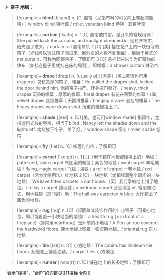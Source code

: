 ☀ <span class="category">**帘子 地毯：**</span>
>[!example]+ <span class="vocabulary">**blind**</span> [blaɪnd] 
> <span class="definition">n. [C] 窗帘（尤指布料的可以向上卷起的窗帘）：</span>window blind 百叶窗 / roller, venetian blind 卷帘；软百叶窗

>[!example]+ <span class="vocabulary">**curtain**</span> ['kə:tn] 
> <span class="definition">n. 1 [C] 窗帘或门帘。是此义的常规用词：</span>She pulled back the curtains, and sunlight streamed in. 她拉开窗帘，阳光照了进来。/ curtain rail 窗帘导轨 <span class="definition">2 [C] [美] 挂在窗户上的一块很薄的帘子（光线可以透过帘子而进来，但外面的人看不到里面），相当于英式的net curtain，可称为网眼帘子：</span>了解即可 <span class="definition">3 [C] 悬挂起来以作为屏蔽物的一块布（如挂在屋子里或挂在床的周围），即帷幔：</span>a shower curtain 淋浴帘
           
>[!example]+ <span class="vocabulary">**drape**</span> [dreɪp]
> <span class="definition">n. [usually pl.] [尤美]（美式英语也可用drapery）又长又厚的帘子、帷幕：</span>He pulled the drapes shut, locked the door behind him. 他把帘子拉严，转身把门锁好。/ heavy, thick drapes 沉重的帷幕；厚厚的帷幕 / floral drapes 有花卉图案的帷幕 / silk, velvet drapes 丝绸帷幕；天鹅绒帷幕 / hanging drapes 悬挂的帷幕 / The heavy drapes were drawn shut. 沉重的帷幔拉上了。

>[!example]+ <span class="vocabulary">**shade**</span> [ʃeɪd] 
> <span class="definition">n. [C] [美，也可用window shade] 指窗帘，尤指遮挡光线的卷帘，相当于blind：</span>Nancy left the shades down and the lights off. 南希放下帘子，关了灯。/ window shade 窗帘 / roller shade 卷帘

>[!example]+ <span class="vocabulary">**fly**</span> [flaɪ] 
> <span class="definition">n. [C] 帐篷的门帘：</span>了解即可

>[!example]+ <span class="vocabulary">**carpet**</span> ['kɑːpɪt] 
> <span class="definition">n. 1 [U]（用于铺在地板或楼梯上的）地毯：</span>patterned, plain carpet 有图案的地毯；素色的地毯 / wool carpet 羊毛地毯 / flying, magic carpet 飞毯；魔毯 / a roll of carpet 一卷地毯 / red carpet（常为比喻用法）红地毯 <span class="definition">2 [C] 一块地毯（尤指铺满整个房间的一块地毯）：</span>We have fitted carpets in our house.（英）我们家的地上铺了地毯。/ to lay a carpet 铺地毯 / a bedroom carpet 卧室地毯 <span class="definition">vt. 常用被动式，用地毯铺（房间的）地：</span>The hall was carpeted in blue. 大厅铺上了蓝色的地毯。
           
>[!example]+ <span class="vocabulary">**rug**</span> [rʌg]
> <span class="definition">n. [C]（起覆盖或装饰作用的）小毯子（可指小地毯，即只能覆盖一小块地面的地毯）：</span>a hearth rug (= in front of a fireplace)（通常用hearthrug）壁炉前的小地毯 / A Persian rug covered the hardwood floors. 硬木地板上铺着一张波斯地毯。/ oriental rug 东方地毯

>[!example]+ <span class="vocabulary">**tile**</span> [taɪl]
> <span class="definition">n. [C] 小方地毯：</span>The cabins had linoleum tile floors. 船舱地上铺着油毡。/ carpet tiles 小方地毯 
           
>[!example]+ <span class="vocabulary">**runner**</span> [ˈrʌnə(r)]
> <span class="definition">n. [C] 铺在地上的长条地毯：</span>了解即可

· 表示“楼梯”、“台阶”的词群见[[11楼梯 台阶]]

